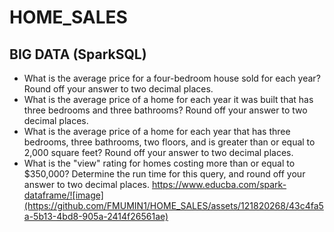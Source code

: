 # HOME_SALES
## BIG DATA (SparkSQL)
 * What is the average price for a four-bedroom house sold for each year? Round off your answer to two decimal places.
 * What is the average price of a home for each year it was built that has three bedrooms and three bathrooms? Round off your answer to two decimal places.
 * What is the average price of a home for each year that has three bedrooms, three bathrooms, two floors, and is greater than or equal to 2,000 square feet? Round off your answer to two decimal places.
 * What is the "view" rating for homes costing more than or equal to $350,000? Determine the run time for this query, and round off your answer to two decimal places.
https://www.educba.com/spark-dataframe/![image](https://github.com/FMUMIN1/HOME_SALES/assets/121820268/43c4fa5a-5b13-4bd8-905a-2414f26561ae)
